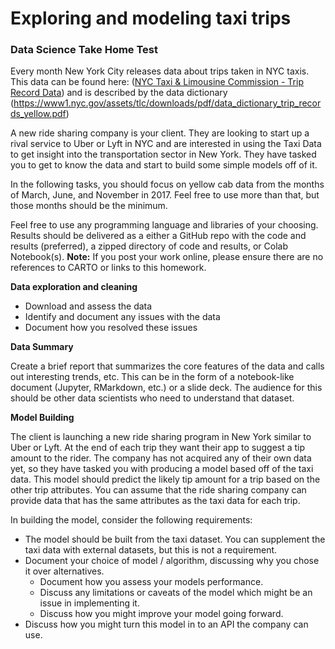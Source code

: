 # Exploring and modeling taxi trips

### Data Science Take Home Test

Every month New York City releases data about trips taken in NYC taxis. This data can be found here: ([NYC Taxi & Limousine Commission - Trip Record Data](http://www.nyc.gov/html/tlc/html/about/trip_record_data.shtml)) and is described by the data dictionary (https://www1.nyc.gov/assets/tlc/downloads/pdf/data_dictionary_trip_records_yellow.pdf)

A new ride sharing company is your client. They are looking to start up a rival service to Uber or Lyft in NYC and are interested in using the Taxi Data to get insight into the transportation sector in New York. They have tasked you to get to know the data and start to build some simple models off of it.

In the following tasks, you should focus on yellow cab data from the months of March, June, and November in 2017. Feel free to use more than that, but those months should be the minimum.

Feel free to use any programming language and libraries of your choosing. Results should be delivered as a either a GitHub repo with the code and results (preferred), a zipped directory of code and results, or Colab Notebook(s). **Note:** If you post your work online, please ensure there are no references to CARTO or links to this homework.

**Data exploration and cleaning**

* Download and assess the data
* Identify and document any issues with the data
* Document how you resolved these issues

**Data Summary**

Create a brief report that summarizes the core features of the data and calls out interesting trends, etc. This can be in the form of a notebook-like document (Jupyter, RMarkdown, etc.) or a slide deck. The audience for this should be other data scientists who need to understand that dataset.

**Model Building**

The client is launching a new ride sharing program in New York similar to Uber or Lyft. At the end of each trip they want their app to suggest a tip amount to the rider. The company has not acquired any of their own data yet, so they have tasked you with producing a model based off of the taxi data. This model should predict the likely tip amount for a trip based on the other trip attributes. You can assume that the ride sharing company can provide data that has the same attributes as the taxi data for each trip.

In building the model, consider the following requirements:

  * The model should be built from the taxi dataset. You can supplement the taxi data with external datasets, but this is not a requirement.
  * Document your choice of model / algorithm, discussing why you chose it over alternatives.
    * Document how you assess your models performance.
    * Discuss any limitations or caveats of the model which might be an issue in implementing it.
    * Discuss how you might improve your model going forward.
  * Discuss how you might turn this model in to an API the company can use.

